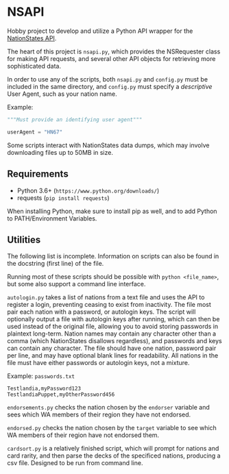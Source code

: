 # NSAPI

Hobby project to develop and utilize a Python API wrapper for the [NationStates API](https://www.nationstates.net/pages/api.html).

The heart of this project is `nsapi.py`, which provides the NSRequester class for making API requests, and several other API objects for retrieving more sophisticated data.

In order to use any of the scripts, both `nsapi.py` and `config.py` must be included in the same directory, and `config.py` must specify a *descriptive* User Agent, such as your nation name.

Example:

```python
"""Must provide an identifying user agent"""

userAgent = "HN67"
```

Some scripts interact with NationStates data dumps, which may involve downloading files up to 50MB in size.

## Requirements

- Python 3.6+ (`https://www.python.org/downloads/`)
- requests (`pip install requests`)

When installing Python, make sure to install pip as well, and to add Python to PATH/Environment Variables.

## Utilities

The following list is incomplete. Information on scripts can also be found in the docstring (first line) of the file.

Running most of these scripts should be possible with `python <file_name>`, but some also support a command line interface.

`autologin.py` takes a list of nations from a text file and uses the API to register a login, preventing ceasing to exist from inactivity. The file most pair each nation with a password, or autologin keys. The script will optionally output a file with autologin keys after running, which can then be used instead of the original file, allowing you to avoid storing passwords in plaintext long-term. Nation names may contain any character other than a comma (which NationStates disallows regardless), and passwords and keys can contain any character. The file should have one nation, password pair per line, and may have optional blank lines for readability. All nations in the file must have either passwords or autologin keys, not a mixture.

Example: `passwords.txt`

```text
Testlandia,myPassword123
TestlandiaPuppet,myOtherPassword456
```

`endorsements.py` checks the nation chosen by the `endorser` variable and sees which WA members of their region they have not endorsed.

`endorsed.py` checks the nation chosen by the `target` variable to see which WA members of their region have not endorsed them.

`cardsort.py` is a relatively finished script, which will prompt for nations and card rarity, and then parse the decks of the specificed nations, producing a csv file. Designed to be run from command line.
